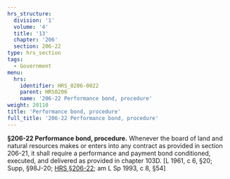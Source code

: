 ```yaml
---
hrs_structure:
  division: '1'
  volume: '4'
  title: '13'
  chapter: '206'
  section: 206-22
type: hrs_section
tags:
  - Government
menu:
  hrs:
    identifier: HRS_0206-0022
    parent: HRS0206
    name: '206-22 Performance bond, procedure'
weight: 20110
title: 'Performance bond, procedure'
full_title: '206-22 Performance bond, procedure'
---
```

**§206-22 Performance bond, procedure.** Whenever the board of land and natural resources makes or enters into any contract as provided in section 206-21, it shall require a performance and payment bond conditioned, executed, and delivered as provided in chapter 103D. [L 1961, c 6, §20; Supp, §98J-20; [HRS §206-22](/title-13/chapter-206/section-206-22/); am L Sp 1993, c 8, §54]